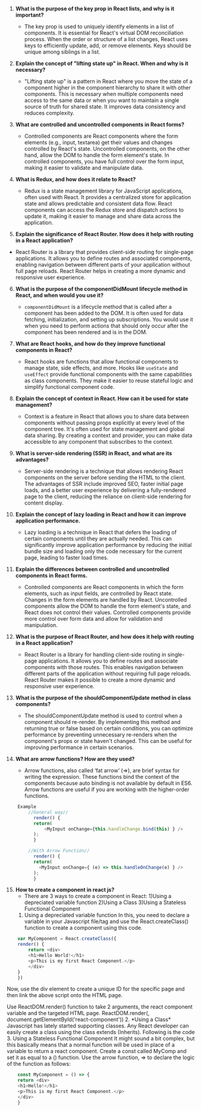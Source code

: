 1. **What is the purpose of the key prop in React lists, and why is it important?**
   - The key prop is used to uniquely identify elements in a list of components. It is essential for React's virtual DOM reconciliation process. When the order or structure of a list changes, React uses keys to efficiently update, add, or remove elements. Keys should be unique among siblings in a list.

2. **Explain the concept of "lifting state up" in React. When and why is it necessary?**
   - "Lifting state up" is a pattern in React where you move the state of a component higher in the component hierarchy to share it with other components. This is necessary when multiple components need access to the same data or when you want to maintain a single source of truth for shared state. It improves data consistency and reduces complexity.      

3. **What are controlled and uncontrolled components in React forms?**
   - Controlled components are React components where the form elements (e.g., input, textarea) get their values and changes controlled by React's state. Uncontrolled components, on the other hand, allow the DOM to handle the form element's state. In controlled components, you have full control over the form input, making it easier to validate and manipulate data.   

4. **What is Redux, and how does it relate to React?**
   - Redux is a state management library for JavaScript applications, often used with React. It provides a centralized store for application state and allows predictable and consistent data flow. React components can access the Redux store and dispatch actions to update it, making it easier to manage and share data across the application.   

5. **Explain the significance of React Router. How does it help with routing in a React  application?**
  - React Router is a library that provides client-side routing for single-page applications. It allows you to define routes and associated components, enabling navigation between different parts of your application without full page reloads. React Router helps in creating a more dynamic and responsive user experience.    

6. **What is the purpose of the componentDidMount lifecycle method in React, and when would you use it?**
   - `componentDidMount` is a lifecycle method that is called after a component has been added to the DOM. It is often used for data fetching, initialization, and setting up subscriptions. You would use it when you need to perform actions that should only occur after the component has been rendered and is in the DOM.

7. **What are React hooks, and how do they improve functional components in React?**
   - React hooks are functions that allow functional components to manage state, side effects, and more. Hooks like `useState` and `useEffect` provide functional components with the same capabilities as class components. They make it easier to reuse stateful logic and simplify functional component code.     

8. **Explain the concept of context in React. How can it be used for state management?**
   - Context is a feature in React that allows you to share data between components without passing props explicitly at every level of the component tree. It's often used for state management and global data sharing. By creating a context and provider, you can make data accessible to any component that subscribes to the context.  

9. **What is server-side rendering (SSR) in React, and what are its advantages?**
    - Server-side rendering is a technique that allows rendering React components on the server before sending the HTML to the client. The advantages of SSR include improved SEO, faster initial page loads, and a better user experience by delivering a fully-rendered page to the client, reducing the reliance on client-side rendering for content display.

10. **Explain the concept of lazy loading in React and how it can improve application performance.**
    - Lazy loading is a technique in React that defers the loading of certain components until they are actually needed. This can significantly improve application performance by reducing the initial bundle size and loading only the code necessary for the current page, leading to faster load times.
11. **Explain the differences between controlled and uncontrolled components in React forms.**
    - Controlled components are React components in which the form elements, such as input fields, are controlled by React state. Changes in the form elements are handled by React. Uncontrolled components allow the DOM to handle the form element's state, and React does not control their values. Controlled components provide more control over form data and allow for validation and manipulation.

12. **What is the purpose of React Router, and how does it help with routing in a React application?**
    - React Router is a library for handling client-side routing in single-page applications. It allows you to define routes and associate components with those routes. This enables navigation between different parts of the application without requiring full page reloads. React Router makes it possible to create a more dynamic and responsive user experience. 

13. **What is the purpose of the shouldComponentUpdate method in class components?**
    - The shouldComponentUpdate method is used to control when a component should re-render. By implementing this method and returning true or false based on certain conditions, you can optimize performance by preventing unnecessary re-renders when the component's props or state haven't changed. This can be useful for improving performance in certain scenarios.  

14. **What are arrow functions? How are they used?**
    - Arrow functions, also called ‘fat arrow‘ (=>), are brief syntax for writing the expression. These functions bind the context of the components because auto binding is not available by default in ES6. Arrow functions are useful if you are working with the higher-order functions.
```javascript
    Example
        //General way//
          render() {
          return(
              <MyInput onChange={this.handleChange.bind(this) } />
          );
          }

        //With Arrow Function//
          render() {
          return(
            <MyInput onChange={ (e) => this.handleOnChange(e) } />
          );
          }
```
15. **How to create a component in react js?**  
    - There are 3 ways to create a component in React:
    1)Using a depreciated variable function
    2)Using a Class
    3)Using a Stateless Functional Component
    1. Using a depreciated variable function
    In this, you need to declare a variable in your Javascript file/tag and use the React.createClass() function to create a component using this code.
```javascript
    var MyComponent = React.createClass({
    render() {
        return <div>
        <h1>Hello World!</h1>
        <p>This is my first React Component.</p>
        </div>
    }
    })
```    
   Now, use the div element to create a unique ID for the specific page and then link the above script onto the HTML page.

<div id=”react-component”></div>
    Use ReactDOM.render() function to take 2 arguments, the react component variable and the targeted HTML page.
    ReactDOM.render(<MyComponent />, document.getElementById('react-component'))
    2. *Using a Class*
    Javascript has lately started supporting classes. Any React developer can easily create a class using the class extends (Inherits). Following is the code
    3. Using a Stateless Functional Component
    It might sound a bit complex, but this basically means that a normal function will be used in place of a variable to return a react component.
    Create a const called MyComp and set it as equal to a () function. Use the arrow function, => to declare the logic of the function as follows:
       
```javascript
    const MyComponent = () => {
    return <div>
    <h1>Hello!</h1>
    <p>This is my first React Component.</p>
    </div>
    }
```
